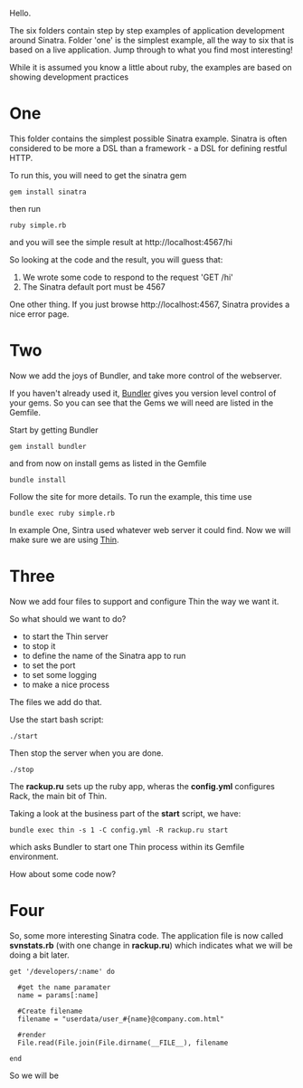 Hello.

The six folders contain step by step examples of application development around Sinatra. 
Folder 'one' is the simplest example, all the way to six that is based on a live application. 
Jump through to what you find most interesting!

While it is assumed you know a little about ruby, the examples are based on showing
development practices

# One

This folder contains the simplest possible Sinatra example. Sinatra is often considered to be more a DSL than 
a framework - a DSL for defining restful HTTP.

To run this, you will need to get the sinatra gem

    gem install sinatra

then run

    ruby simple.rb

and you will see the simple result at http://localhost:4567/hi

So looking at the code and the result, you will guess that:

1. We wrote some code to respond to the request 'GET /hi'
2. The Sinatra default port must be 4567

One other thing. If you just browse http://localhost:4567, Sinatra provides a nice error page.

# Two

Now we add the joys of Bundler, and take more control of the webserver.

If you haven't already used it, [Bundler](http://gembundler.com/) gives you version level control of your gems.
So you can see that the Gems we will need are listed in the Gemfile.

Start by getting Bundler

    gem install bundler
    
and from now on install gems as listed in the Gemfile

    bundle install

Follow the site for more details.
To run the example, this time use 

    bundle exec ruby simple.rb

In example One, Sintra used whatever web server it could find. Now we will make sure we are using [Thin](http://code.macournoyer.com/thin/).


# Three

Now we add four files to support and configure Thin the way we want it.

So what should we want to do?

- to start the Thin server
- to stop it
- to define the name of the Sinatra app to run
- to set the port
- to set some logging
- to make a nice process

The files we add do that.

Use the start bash script:

    ./start

Then stop the server when you are done.

    ./stop

The **rackup.ru** sets up the ruby app, wheras the **config.yml** configures Rack, the main bit of Thin. 

Taking a look at the business part of the **start** script, we have:

    bundle exec thin -s 1 -C config.yml -R rackup.ru start

which asks Bundler to start one Thin process within its Gemfile environment.

How about some code now?

# Four

So, some more interesting Sinatra code. The application file is now called **svnstats.rb** (with one change in **rackup.ru**) which indicates what we will be doing a bit later.

    get '/developers/:name' do

      #get the name paramater
      name = params[:name]

      #Create filename
      filename = "userdata/user_#{name}@company.com.html"

      #render
      File.read(File.join(File.dirname(__FILE__), filename
    
    end

So we will be 